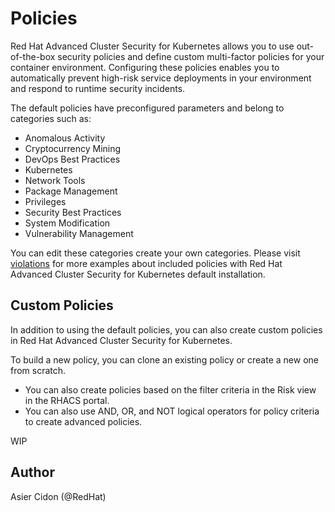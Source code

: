 # Policies

Red Hat Advanced Cluster Security for Kubernetes allows you to use out-of-the-box security policies and define custom multi-factor policies for your container environment. Configuring these policies enables you to automatically prevent high-risk service deployments in your environment and respond to runtime security incidents.

The default policies have preconfigured parameters and belong to categories such as:

- Anomalous Activity
- Cryptocurrency Mining
- DevOps Best Practices
- Kubernetes
- Network Tools
- Package Management
- Privileges
- Security Best Practices
- System Modification
- Vulnerability Management

You can edit these categories create your own categories. Please visit [violations](./violations.md) for more examples about included policies with Red Hat Advanced Cluster Security for Kubernetes default installation.

## Custom Policies

In addition to using the default policies, you can also create custom policies in Red Hat Advanced Cluster Security for Kubernetes.

To build a new policy, you can clone an existing policy or create a new one from scratch.

- You can also create policies based on the filter criteria in the Risk view in the RHACS portal.
- You can also use AND, OR, and NOT logical operators for policy criteria to create advanced policies.

WIP

## Author

Asier Cidon (@RedHat)